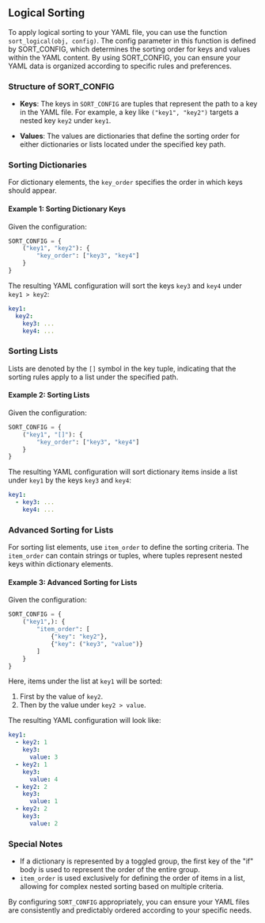 ## Logical Sorting

To apply logical sorting to your YAML file, you can use the function `sort_logical(obj, config)`. The config parameter in this function is defined by SORT_CONFIG, which determines the sorting order for keys and values within the YAML content. By using SORT_CONFIG, you can ensure your YAML data is organized according to specific rules and preferences.

### Structure of SORT_CONFIG

- **Keys**: The keys in `SORT_CONFIG` are tuples that represent the path to a key in the YAML file. For example, a key like `("key1", "key2")` targets a nested key `key2` under `key1`.

- **Values**: The values are dictionaries that define the sorting order for either dictionaries or lists located under the specified key path.

### Sorting Dictionaries

For dictionary elements, the `key_order` specifies the order in which keys should appear.

#### Example 1: Sorting Dictionary Keys

Given the configuration:
```python
SORT_CONFIG = {
    ("key1", "key2"): {
        "key_order": ["key3", "key4"]
    }
}
```

The resulting YAML configuration will sort the keys `key3` and `key4` under `key1 > key2`:

```yaml
key1:
  key2:
    key3: ...
    key4: ...
```

### Sorting Lists

Lists are denoted by the `[]` symbol in the key tuple, indicating that the sorting rules apply to a list under the specified path.

#### Example 2: Sorting Lists

Given the configuration:
```python
SORT_CONFIG = {
    ("key1", "[]"): {
        "key_order": ["key3", "key4"]
    }
}
```

The resulting YAML configuration will sort dictionary items inside a list under `key1` by the keys `key3` and `key4`:

```yaml
key1:
  - key3: ...
    key4: ...
```

### Advanced Sorting for Lists

For sorting list elements, use `item_order` to define the sorting criteria. The `item_order` can contain strings or tuples, where tuples represent nested keys within dictionary elements.

#### Example 3: Advanced Sorting for Lists

Given the configuration:
```python
SORT_CONFIG = {
    ("key1",): {
        "item_order": [
            {"key": "key2"},
            {"key": ("key3", "value")}
        ]
    }
}
```

Here, items under the list at `key1` will be sorted:
1. First by the value of `key2`.
2. Then by the value under `key2 > value`.

The resulting YAML configuration will look like:

```yaml
key1:
  - key2: 1
    key3:
      value: 3
  - key2: 1
    key3:
      value: 4
  - key2: 2
    key3:
      value: 1
  - key2: 2
    key3:
      value: 2
```

### Special Notes

- If a dictionary is represented by a toggled group, the first key of the "if" body is used to represent the order of the entire group.
- `item_order` is used exclusively for defining the order of items in a list, allowing for complex nested sorting based on multiple criteria.

By configuring `SORT_CONFIG` appropriately, you can ensure your YAML files are consistently and predictably ordered according to your specific needs.
